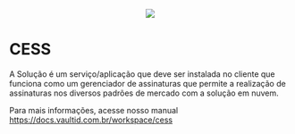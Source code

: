 <p align="center">
  <img src="/images/vaultID.png"/>
</p>

# CESS

A Solução é um serviço/aplicação que deve ser instalada no cliente que funciona como um gerenciador de assinaturas que permite a realização de assinaturas nos diversos padrões de mercado com a solução em nuvem.

Para mais informações, acesse nosso manual https://docs.vaultid.com.br/workspace/cess

